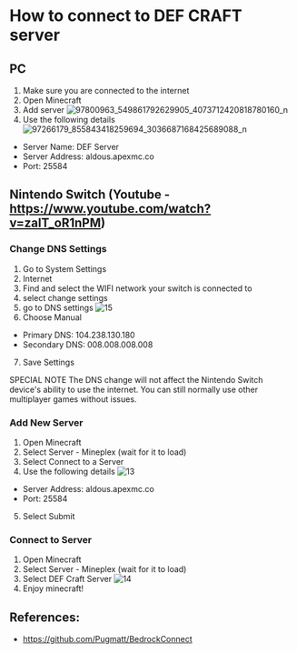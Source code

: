 # How to connect to DEF CRAFT server

## PC

1. Make sure you are connected to the internet
2. Open Minecraft
3. Add server
![97800963_549861792629905_4073712420818780160_n](https://user-images.githubusercontent.com/9988006/81890131-c858ee00-95d7-11ea-86de-b50560af0f02.png)
4. Use the following details
![97266179_855843418259694_3036687168425689088_n](https://user-images.githubusercontent.com/9988006/81890256-24237700-95d8-11ea-9fc6-57b42ea6cc26.png)
* Server Name: DEF Server
* Server Address: aldous.apexmc.co
* Port: 25584


## Nintendo Switch (Youtube - https://www.youtube.com/watch?v=zalT_oR1nPM)

### Change DNS Settings
1. Go to System Settings
2. Internet
3. Find and select the WIFI network your switch is connected to
4. select change settings
5. go to DNS settings
![15](https://user-images.githubusercontent.com/9988006/81891652-8e89e680-95db-11ea-981b-6f0df51c38c0.PNG)
6. Choose Manual
* Primary DNS: 104.238.130.180
* Secondary DNS: 008.008.008.008
7. Save Settings

SPECIAL NOTE 
  The DNS change will not affect the Nintendo Switch device's ability to use the internet. You can still normally use other multiplayer games without issues.

### Add New Server
1. Open Minecraft
2. Select Server - Mineplex (wait for it to load)
3. Select Connect to a Server
4. Use the following details
![13](https://user-images.githubusercontent.com/9988006/81891440-00adfb80-95db-11ea-8e89-8928e26e3d80.PNG)
* Server Address: aldous.apexmc.co
* Port: 25584
5. Select Submit

### Connect to Server

1. Open Minecraft
2. Select Server - Mineplex (wait for it to load)
3. Select DEF Craft Server
![14](https://user-images.githubusercontent.com/9988006/81891536-410d7980-95db-11ea-80d4-adc5f11f4b09.PNG)
4. Enjoy minecraft!

## References:

* https://github.com/Pugmatt/BedrockConnect
